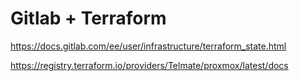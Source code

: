 # Gitlab + Terraform

https://docs.gitlab.com/ee/user/infrastructure/terraform_state.html

https://registry.terraform.io/providers/Telmate/proxmox/latest/docs

